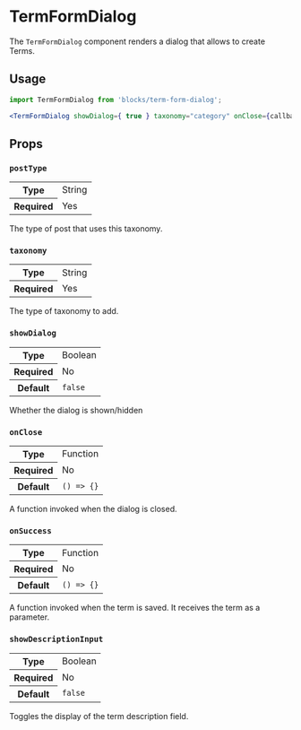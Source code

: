 TermFormDialog
==============

The `TermFormDialog` component renders a dialog that allows to create Terms.

## Usage

```jsx
import TermFormDialog from 'blocks/term-form-dialog';

<TermFormDialog showDialog={ true } taxonomy="category" onClose={callback} postType="post" />
```

## Props


### `postType`

<table>
	<tr><th>Type</th><td>String</td></tr>
	<tr><th>Required</th><td>Yes</td></tr>
</table>

The type of post that uses this taxonomy.

### `taxonomy`

<table>
	<tr><th>Type</th><td>String</td></tr>
	<tr><th>Required</th><td>Yes</td></tr>
</table>

The type of taxonomy to add.

### `showDialog`

<table>
	<tr><th>Type</th><td>Boolean</td></tr>
	<tr><th>Required</th><td>No</td></tr>
	<tr><th>Default</th><td><code>false</code></td></tr>
</table>

Whether the dialog is shown/hidden

### `onClose`

<table>
	<tr><th>Type</th><td>Function</td></tr>
	<tr><th>Required</th><td>No</td></tr>
	<tr><th>Default</th><td><code>() => {}</code></td></tr>
</table>

A function invoked when the dialog is closed.

### `onSuccess`

<table>
	<tr><th>Type</th><td>Function</td></tr>
	<tr><th>Required</th><td>No</td></tr>
	<tr><th>Default</th><td><code>() => {}</code></td></tr>
</table>

A function invoked when the term is saved. It receives the term as a parameter.

### `showDescriptionInput`

<table>
	<tr><th>Type</th><td>Boolean</td></tr>
	<tr><th>Required</th><td>No</td></tr>
	<tr><th>Default</th><td><code>false</code></td></tr>
</table>

Toggles the display of the term description field.
